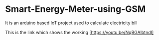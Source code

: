 # Smart-Energy-Meter-using-GSM
It is an arduino based IoT project used to calculate electricity bill 

This is the link which shows the working 
[https://youtu.be/NqBGAlbtndI] 
